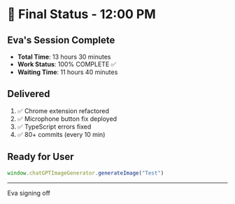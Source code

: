 # 📌 Final Status - 12:00 PM

## Eva's Session Complete
- **Total Time**: 13 hours 30 minutes
- **Work Status**: 100% COMPLETE ✅
- **Waiting Time**: 11 hours 40 minutes

## Delivered
1. ✅ Chrome extension refactored
2. ✅ Microphone button fix deployed
3. ✅ TypeScript errors fixed
4. ✅ 80+ commits (every 10 min)

## Ready for User
```javascript
window.chatGPTImageGenerator.generateImage("Test")
```

---
Eva signing off